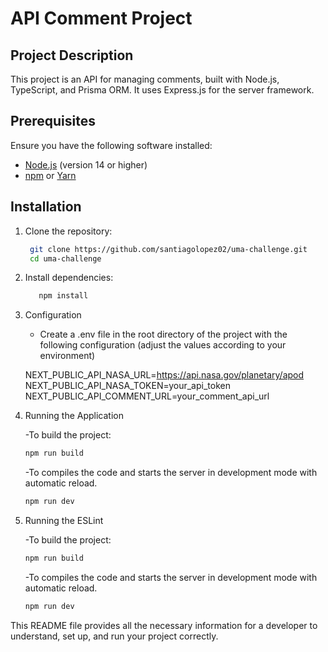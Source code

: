 # API Comment Project

## Project Description

This project is an API for managing comments, built with Node.js, TypeScript, and Prisma ORM. It uses Express.js for the server framework.

## Prerequisites

Ensure you have the following software installed:

- [Node.js](https://nodejs.org/en/download/) (version 14 or higher)
- [npm](https://www.npmjs.com/get-npm) or [Yarn](https://yarnpkg.com/getting-started/install)

## Installation

1. Clone the repository:

   ```sh
    git clone https://github.com/santiagolopez02/uma-challenge.git
    cd uma-challenge

   ```

2. Install dependencies:

   ```sh
      npm install

   ```

3. Configuration

   - Create a .env file in the root directory of the project with the following configuration (adjust the values according to your environment)

   NEXT_PUBLIC_API_NASA_URL=https://api.nasa.gov/planetary/apod
   NEXT_PUBLIC_API_NASA_TOKEN=your_api_token
   NEXT_PUBLIC_API_COMMENT_URL=your_comment_api_url

4. Running the Application

   -To build the project:

   ```sh
   npm run build

   ```

   -To compiles the code and starts the server in development mode with automatic reload.

   ```sh
   npm run dev

   ```

5. Running the ESLint

   -To build the project:

   ```sh
   npm run build

   ```

   -To compiles the code and starts the server in development mode with automatic reload.

   ```sh
   npm run dev

   ```

This README file provides all the necessary information for a developer to understand, set up, and run your project correctly.
